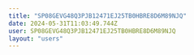 ```yaml
---
title: "SP08GEVG48Q3PJB12471EJ25TB0HBRE8D6M89NJQ"
date: 2024-05-31T11:03:49.744Z
user: SP08GEVG48Q3PJB12471EJ25TB0HBRE8D6M89NJQ
layout: "users"
---
```

    